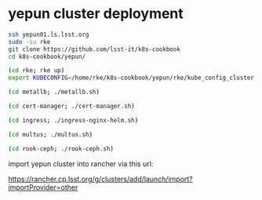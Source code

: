 yepun cluster deployment
=========================

```bash
ssh yepun01.ls.lsst.org
sudo -iu rke
git clone https://github.com/lsst-it/k8s-cookbook
cd k8s-cookbook/yepun/

(cd rke; rke up)
export KUBECONFIG=/home/rke/k8s-cookbook/yepun/rke/kube_config_cluster.yml

(cd metallb; ./metallb.sh)

(cd cert-manager; ./cert-manager.sh)

(cd ingress; ./ingress-nginx-helm.sh)

(cd multus; ./multus.sh)

(cd rook-ceph; ./rook-ceph.sh)
```

import yepun cluster into rancher via this url:

https://rancher.cp.lsst.org/g/clusters/add/launch/import?importProvider=other
